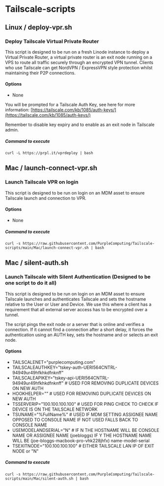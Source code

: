 # Tailscale-scripts

## Linux / deploy-vpr.sh

### Deploy Tailscale Virtual Private Router 

This script is designed to be run on a fresh Linode instance to deploy a Virtual Private Router, a virtual private router is an exit node running on a VPS to route all traffic securely through an encrypted VPN tunnel. Clients who use Tailscale can get NordVPN / ExpressVPN style protection whilst maintaining their P2P connections.

#### Options

* None

You will be prompted for a Tailscale Auth Key, see here for more information: [https://tailscale.com/kb/1085/auth-keys/](https://tailscale.com/kb/1085/auth-keys/)

Remember to disable key expiry and to enable as an exit node in Tailscale admin.

##### Command to execute

```
curl -L https://prpl.it/vprdeploy | bash
```

## Mac / launch-connect-vpr.sh

### Launch Tailscale VPR on login

This script is designed to be run on login on an MDM asset to ensure Tailscale launch and connection to VPR.

#### Options

* None
##### Command to execute

```
curl -s https://raw.githubusercontent.com/PurpleComputing/Tailscale-scripts/main/Mac/launch-connect-vpr.sh | bash
```

## Mac / silent-auth.sh

### Launch Tailscale with Silent Authentication (Designed to be one script to do it all)

This script is designed to be run on login on an MDM asset to ensure Tailscale launches and authenticates Tailscale and sets the hostname relative to the User or User and Device. We use this where a client has a requirement that all external server access has to be encrypted over a tunnel.

The script pings the exit node or a server that is online and verifies a connection. If it cannot find a connection after a short delay, it forces the authentication using an AUTH key, sets the hostname and or selects an exit node.

#### Options

* TAILSCALENET="purplecomputing.com"
* TAILSCALEAUTHKEY="tskey-auth-UERI564CNTRL-94949ur49hfkhkdfnknff"
* TAILSCALEAPIKEY="tskey-api-UERI564CNTRL-94949ur49hfkhkdfnknff" # USED FOR REMOVING DUPLICATE DEVICES ON NEW AUTH
* HOOKHELPER="" # USED FOR REMOVING DUPLICATE DEVICES ON NEW AUTH
* TSSERVERIP="100.100.100.100" # USED FOR PING CHECK TO CHECK IF DEVICE IS ON THE TAILSCALE NETWORK
* TSUNAME="%FullName%" # USED IF MDM SETTING ASSIGNEE NAME OPPOSED TO CONSOLE NAME IF NOT USED FALLS BACK TO CONSOLE NAME
* USEMODELANDSERIAL="N" # IF N THE HOSTNAME WILL BE CONSOLE NAME OR ASSIGNEE NAME (joebloggs) IF Y THE HOSTNAME NAME WILL BE (joe-bloggs-macbook-pro-vhk228jhfx) name-model-serial
* TSEXITNODE="100.100.100.100" # EITHER TAILSCALE LAN IP OF EXIT NODE or "N"

##### Command to execute

```
curl -s https://raw.githubusercontent.com/PurpleComputing/Tailscale-scripts/main/Mac/silent-auth.sh | bash
```
